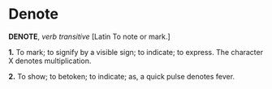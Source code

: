 # Denote

**DENOTE**, _verb transitive_ \[Latin To note or mark.\]

**1.** To mark; to signify by a visible sign; to indicate; to express. The character X denotes multiplication.

**2.** To show; to betoken; to indicate; as, a quick pulse denotes fever.